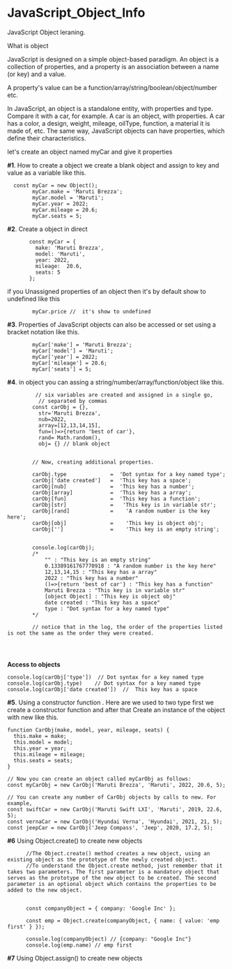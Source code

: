 # JavaScript_Object_Info
JavaScript Object leraning. 

What is object 

  JavaScript is designed on a simple object-based paradigm. An object is a collection of properties, and a property is an association between a name (or key) and a value.
  
  A property's value can be a function/array/string/boolean/object/number etc.
  
  In JavaScript, an object is a standalone entity, with properties and type. Compare it with a car, for example. A car is an object, with properties. A car has a color, a design, weight, mileage, oilType, function, a material it is made of, etc. The same way, JavaScript objects can have properties, which define their characteristics.
  
  let's create an object named myCar and give it properties
  
  **#1**. How to create a object we create a blank object and assign to key and value as a variable like this.
```
  const myCar = new Object();
        myCar.make = 'Maruti Brezza';
        myCar.model = 'Maruti';
        myCar.year = 2022;
        myCar.mileage = 20.6;
        myCar.seats = 5;
```

  **#2**. Create a object in direct 
 ```
        const myCar = {
          make: 'Maruti Brezza',
          model: 'Maruti',
          year: 2022,
          mileage:  20.6,
          seats: 5
        };
```

if you Unassigned properties of an object then it's by default show to  undefined  like this 
 
```
        myCar.price //  it's show to undefined
```

**#3**. Properties of JavaScript objects can also be accessed or set using a bracket notation like this.
      
      
```
        myCar['make'] = 'Maruti Brezza';
        myCar['model'] = 'Maruti';
        myCar['year'] = 2022;
        myCar['mileage'] = 20.6;
        myCar['seats'] = 5;
```
   
**#4**. in object you can assing a string/number/array/function/object like this.
      
      
      
```
         // six variables are created and assigned in a single go,
          // separated by commas
        const carObj = {},
          str='Maruti Brezza',
          nub=2022,
          array=[12,13,14,15],
          fun=()=>{return 'best of car'},
          rand= Math.random(),
          obj= {} // blank object
        
        
        // Now, creating additional properties.
        
        carObj.type              =  'Dot syntax for a key named type';
        carObj['date created']   =  'This key has a space';
        carObj[nub]              =  'This key has a number';
        carObj[array]            =  'This key has a array';
        carObj[fun]              =  'This key has a function';
        carObj[str]              =   'This key is in variable str';
        carObj[rand]             =    'A random number is the key here';
        carObj[obj]              =    'This key is object obj';
        carObj['']               =    'This key is an empty string';
        
        
        console.log(carObj);
        /*
            "" : "This key is an empty string" 
            0.13389161767770918 : "A random number is the key here" 
            12,13,14,15 : "This key has a array" 
            2022 : "This key has a number" 
            ()=>{return 'best of car'} : "This key has a function" 
            Maruti Brezza : "This key is in variable str" 
            [object Object] : "This key is object obj" 
            date created : "This key has a space" 
            type : "Dot syntax for a key named type"
        */
        
        // notice that in the log, the order of the properties listed is not the same as the order they were created.
        
        
        
 ```
   
   **Access to objects**
```
console.log(carObj['type'])  // Dot syntax for a key named type
console.log(carObj.type)    // Dot syntax for a key named type
console.log(carObj['date created'])  //  This key has a space
```
   
**#5**. Using a constructor function . Here are we used to two type first we create a constructor function and after that Create an instance of the object with new   like this.

```
function CarObj(make, model, year, mileage, seats) {
  this.make = make;
  this.model = model;
  this.year = year;
  this.mileage = mileage;
  this.seats = seats;
}

// Now you can create an object called myCarObj as follows:
const myCarObj = new CarObj('Maruti Brezza', 'Maruti', 2022, 20.6, 5);

// You can create any number of CarObj objects by calls to new. For example,
const swiftCar = new CarObj('Maruti Swift LXI', 'Maruti', 2019, 22.6, 5);
const vernaCar = new CarObj('Hyundai Verna', 'Hyundai', 2021, 21, 5);
const jeepCar = new CarObj('Jeep Compass', 'Jeep', 2020, 17.2, 5);

```


**#6** Using Object.create() to create new objects

```
      //The Object.create() method creates a new object, using an existing object as the prototype of the newly created object.
      //To understand the Object.create method, just remember that it takes two parameters. The first parameter is a mandatory object that serves as the prototype of the new object to be created. The second parameter is an optional object which contains the properties to be added to the new object.


      const companyObject = { company: 'Google Inc' };

      const emp = Object.create(companyObject, { name: { value: 'emp first' } });

      console.log(companyObject) // {company: "Google Inc"}
      console.log(emp.name) // emp first
```

**#7** Using Object.assign() to create new objects



